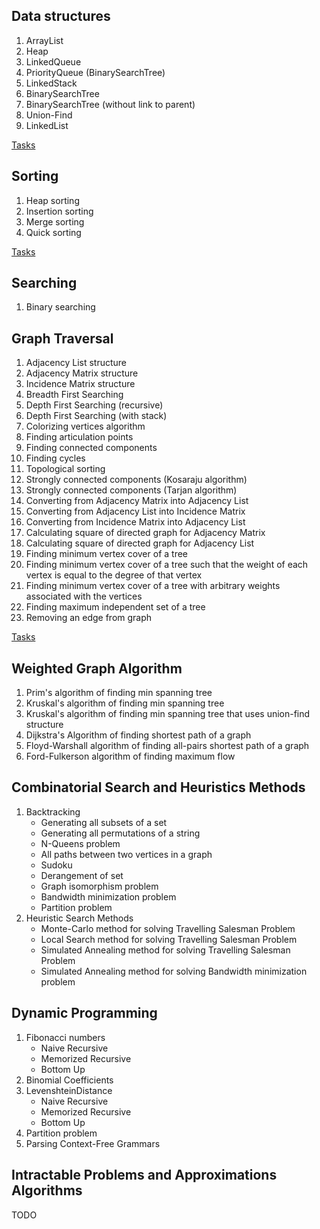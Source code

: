 ## Data structures
1. ArrayList
2. Heap
3. LinkedQueue
4. PriorityQueue (BinarySearchTree)
5. LinkedStack
6. BinarySearchTree
7. BinarySearchTree (without link to parent)
8. Union-Find
9. LinkedList

[Tasks](https://github.com/badprogrammist/algorithms/tree/master/src/main/java/ru/ildar/algorithm/datastructure/tasks)
 
## Sorting
1. Heap sorting
2. Insertion sorting
3. Merge sorting
4. Quick sorting

[Tasks](https://github.com/badprogrammist/algorithms/tree/master/src/main/java/ru/ildar/algorithm/sort/tasks)

## Searching
1. Binary searching

## Graph Traversal
1. Adjacency List structure
2. Adjacency Matrix structure
3. Incidence Matrix structure
4. Breadth First Searching
5. Depth First Searching (recursive)
6. Depth First Searching (with stack)
7. Colorizing vertices algorithm
8. Finding articulation points
9. Finding connected components
10. Finding cycles
11. Topological sorting
12. Strongly connected components (Kosaraju algorithm)
13. Strongly connected components (Tarjan algorithm)
14. Converting from Adjacency Matrix into Adjacency List
15. Converting from Adjacency List into Incidence Matrix
16. Converting from Incidence Matrix into Adjacency List
17. Calculating square of directed graph for Adjacency Matrix
18. Calculating square of directed graph for Adjacency List
19. Finding minimum vertex cover of a tree
20. Finding minimum vertex cover of a tree such that the weight of each vertex is equal to the degree of that vertex
21. Finding minimum vertex cover of a tree with arbitrary weights associated with the vertices
22. Finding maximum independent set of a tree
23. Removing an edge from graph

[Tasks](https://github.com/badprogrammist/algorithms/tree/master/src/main/java/ru/ildar/algorithm/graph/tasks)

## Weighted Graph Algorithm
1. Prim's algorithm of finding min spanning tree
2. Kruskal's algorithm of finding min spanning tree
3. Kruskal's algorithm of finding min spanning tree that uses union-find structure
4. Dijkstra's Algorithm of finding shortest path of a graph
5. Floyd-Warshall algorithm of finding all-pairs shortest path of a graph
6. Ford-Fulkerson algorithm of finding maximum flow

## Combinatorial Search and Heuristics Methods
1. Backtracking
    - Generating all subsets of a set
    - Generating all permutations of a string
    - N-Queens problem
    - All paths between two vertices in a graph
    - Sudoku
    - Derangement of set
    - Graph isomorphism problem
    - Bandwidth minimization problem
    - Partition problem
2. Heuristic Search Methods
    - Monte-Carlo method for solving Travelling Salesman Problem
    - Local Search method for solving Travelling Salesman Problem
    - Simulated Annealing method for solving Travelling Salesman Problem
    - Simulated Annealing method for solving Bandwidth minimization problem

## Dynamic Programming
1. Fibonacci numbers
    - Naive Recursive
    - Memorized Recursive
    - Bottom Up
2. Binomial Coefficients
3. LevenshteinDistance
    - Naive Recursive
    - Memorized Recursive
    - Bottom Up
4. Partition problem
5. Parsing Context-Free Grammars

## Intractable Problems and Approximations Algorithms
TODO
